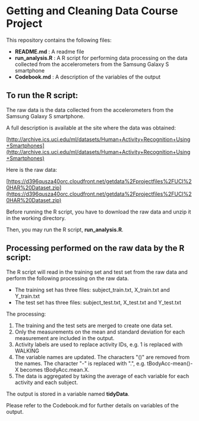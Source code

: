 Getting and Cleaning Data Course Project
===================

This repository contains the following files:

- **README.md** : A readme file
- **run_analysis.R** : A R script for performing data processing on the data collected from the accelerometers from the Samsung Galaxy S smartphone
- **Codebook.md** : A description of the variables of the output

## To run the R script: ##

The raw data is the data collected from the accelerometers from the Samsung Galaxy S smartphone. 

A full description is available at the site where the data was obtained: 

[http://archive.ics.uci.edu/ml/datasets/Human+Activity+Recognition+Using+Smartphones](http://archive.ics.uci.edu/ml/datasets/Human+Activity+Recognition+Using+Smartphones) 

Here is the raw data:

[https://d396qusza40orc.cloudfront.net/getdata%2Fprojectfiles%2FUCI%20HAR%20Dataset.zip](https://d396qusza40orc.cloudfront.net/getdata%2Fprojectfiles%2FUCI%20HAR%20Dataset.zip)

Before running the R script, you have to download the raw data and unzip it in the working directory.

Then, you may run the R script, **run_analysis.R**. 

## Processing performed on the raw data by the R script: ##

The R script will read in the training set and test set from the raw data and perform the following processing on the raw data.

- The training set has three files: subject\_train.txt, X\_train.txt and Y\_train.txt
- The test set has three files: subject\_test.txt, X\_test.txt and Y\_test.txt

The processing:

1. The training and the test sets are merged to create one data set.
2. Only the measurements on the mean and standard deviation for each measurement are included in the output. 
3. Activity labels are used to replace activity IDs, e.g. 1 is replaced with WALKING
4. The variable names are updated. The characters "()" are removed from the names. The character "-" is replaced with ".", e.g. tBodyAcc-mean()-X becomes tBodyAcc.mean.X.   
5. The data is aggregated by taking the average of each variable for each activity and each subject. 

The output is stored in a variable named **tidyData**.

Please refer to the Codebook.md for further details on variables of the output.



 




 



